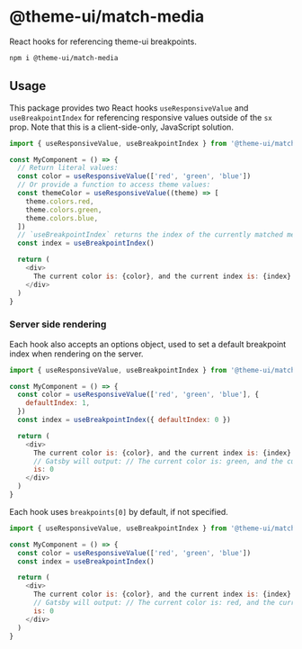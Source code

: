 # @theme-ui/match-media

React hooks for referencing theme-ui breakpoints.

```sh
npm i @theme-ui/match-media
```

## Usage

This package provides two React hooks `useResponsiveValue` and `useBreakpointIndex` for referencing responsive values outside of the `sx` prop.
Note that this is a client-side-only, JavaScript solution.

```js
import { useResponsiveValue, useBreakpointIndex } from '@theme-ui/match-media'

const MyComponent = () => {
  // Return literal values:
  const color = useResponsiveValue(['red', 'green', 'blue'])
  // Or provide a function to access theme values:
  const themeColor = useResponsiveValue((theme) => [
    theme.colors.red,
    theme.colors.green,
    theme.colors.blue,
  ])
  // `useBreakpointIndex` returns the index of the currently matched media query:
  const index = useBreakpointIndex()

  return (
    <div>
      The current color is: {color}, and the current index is: {index}
    </div>
  )
}
```

### Server side rendering

Each hook also accepts an options object, used to set a default breakpoint index when rendering on the server.

```js
import { useResponsiveValue, useBreakpointIndex } from '@theme-ui/match-media'

const MyComponent = () => {
  const color = useResponsiveValue(['red', 'green', 'blue'], {
    defaultIndex: 1,
  })
  const index = useBreakpointIndex({ defaultIndex: 0 })

  return (
    <div>
      The current color is: {color}, and the current index is: {index}
      // Gatsby will output: // The current color is: green, and the current index
      is: 0
    </div>
  )
}
```

Each hook uses `breakpoints[0]` by default, if not specified.

```js
import { useResponsiveValue, useBreakpointIndex } from '@theme-ui/match-media'

const MyComponent = () => {
  const color = useResponsiveValue(['red', 'green', 'blue'])
  const index = useBreakpointIndex()

  return (
    <div>
      The current color is: {color}, and the current index is: {index}
      // Gatsby will output: // The current color is: red, and the current index
      is: 0
    </div>
  )
}
```
